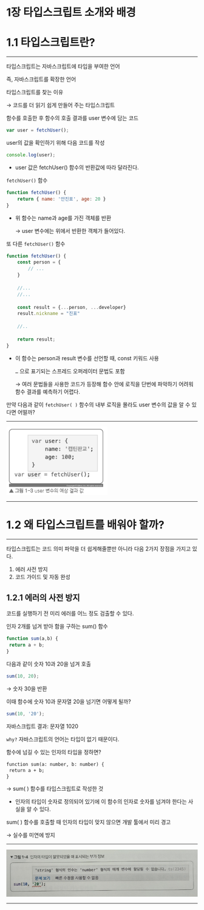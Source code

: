 # 1장 타입스크립트 소개와 배경

# 1.1 타입스크립트란?

---

타입스크립트는 자바스크립트에 타입을 부여한 언어

즉, 자바스크립트를 확장한 언어

타입스크립트를 찾는 이유

→ 코드를 더 읽기 쉽게 만들어 주는 타입스크립트

함수를 호출한 후 함수의 호출 결과를 user 변수에 담는 코드

```jsx
var user = fetchUser();
```

user의 값을 확인하기 위해 다음 코드를 작성

```jsx
console.log(user);
```

- user 값은 fetchUser() 함수의 반환값에 따라 달라진다.

`fetchUser()` 함수

```jsx
function fetchUser() {
	return { name: '안진표', age: 20 }
}
```

- 위 함수는 name과 age를 가진 객체를 반환
    
    → user 변수에는 위에서 반환한 객체가 들어있다.
    

또 다른 `fetchUser()` 함수

```jsx
function fetchUser() {
	const person = {
		// ...
	}

	//...
	//...

	const result = {...person, ...developer}
	result.nickname = "진표"

	//..

	return result;
}
```

- 이 함수는 person과 result 변수를 선언할 때, const 키워드 사용
    
    `…` 으로 표기되는 스프레드 오퍼레이터 문법도 포함
    
    → 여러 문법들을 사용한 코드가 등장해 함수 안에 로직을 단번에 파악하기 어려워 함수 결과를 예측하기 어렵다.
    

만약 다음과 같이 `fetchUser( )` 함수의 내부 로직을 몰라도 user 변수의 값을 알 수 있다면 어떨까?

---

<img src="./image/01/2.png">

---

# 1.2 왜 타입스크립트를 배워야 할까?

---

타입스크립트는 코드 의미 파악을 더 쉽게해줄뿐만 아니라 다음 2가지 장점을 가지고 있다.

1. 에러 사전 방지
2. 코드 가이드 및 자동 완성

## 1.2.1 에러의 사전 방지

코드를 실행하기 전 미리 에러를 어느 정도 검출할 수 있다.

인자 2개를 넘겨 받아 함을 구하는 sum() 함수

```jsx
function sum(a,b) {
 return a + b;
}
```

다음과 같이 숫자 10과 20을 넘겨 호출

```jsx
sum(10, 20);
```

→ 숫자 30을 반환

이때 함수에 숫자 10과 문자열 20을 넘기면 어떻게 될까?

```jsx
sum(10, '20');
```

자바스크립트 결과: 문자열 1020

`why?` 자바스크립트의 언어는 타입이 없기 때문이다.

함수에 넘길 수 있는 인자의 타입을 정하면?

```tsx
function sum(a: number, b: number) {
 return a + b;
}
```

→ sum( ) 함수를 타입스크립트로 작성한 것

- 인자의 타입이 숫자로 정의되어 있기에 이 함수의 인자로 숫자를 넘겨야 한다는 사실을 알 수 있다.

sum( ) 함수를 호출할 때 인자의 타입이 맞지 않으면 개발 툴에서 미리 경고

→ 실수를 미연에 방지

---

<img src="image/01/1.png">

---
